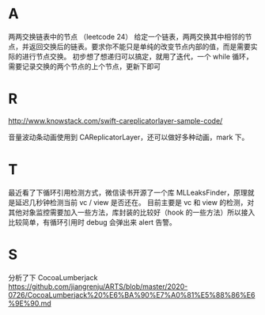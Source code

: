# A

两两交换链表中的节点 （leetcode 24）
给定一个链表，两两交换其中相邻的节点，并返回交换后的链表。要求你不能只是单纯的改变节点内部的值，而是需要实际的进行节点交换。
初步想了想递归可以搞定，就用了迭代，一个 while 循环，需要记录交换的两个节点的上个节点，更新下即可

# R

http://www.knowstack.com/swift-careplicatorlayer-sample-code/

音量波动条动画使用到 CAReplicatorLayer，还可以做好多种动画，mark 下。

# T

最近看了下循环引用检测方式，微信读书开源了一个库 MLLeaksFinder，原理就是延迟几秒钟检测当前 vc / view 是否还在。
目前主要是 vc 和 view 的检测，对其他对象监控需要加入一些方法，库封装的比较好（hook 的一些方法）所以接入比较简单，有循环引用时 debug 会弹出来 alert 告警。

# S
分析了下 CocoaLumberjack 
https://github.com/jiangrenju/ARTS/blob/master/2020-0726/CocoaLumberjack%20%E6%BA%90%E7%A0%81%E5%88%86%E6%9E%90.md






